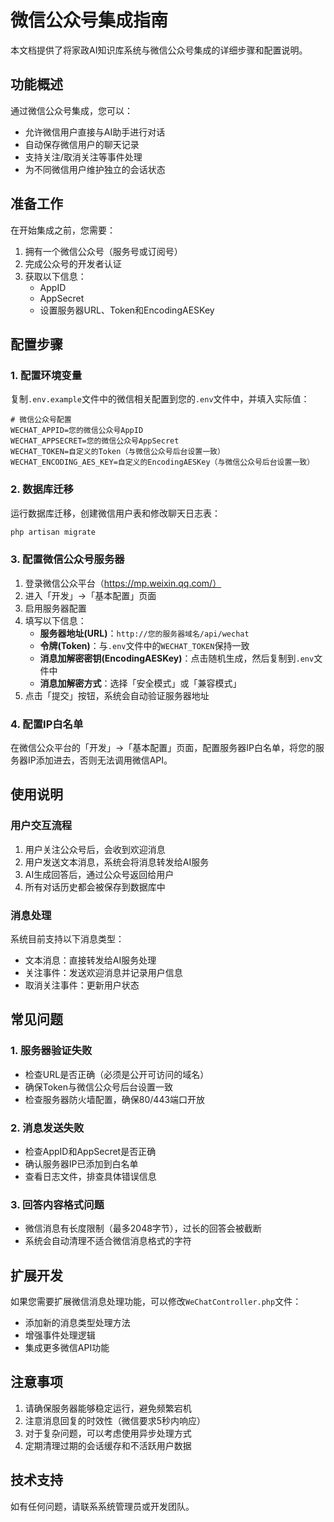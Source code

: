 # 微信公众号集成指南

本文档提供了将家政AI知识库系统与微信公众号集成的详细步骤和配置说明。

## 功能概述

通过微信公众号集成，您可以：

- 允许微信用户直接与AI助手进行对话
- 自动保存微信用户的聊天记录
- 支持关注/取消关注等事件处理
- 为不同微信用户维护独立的会话状态

## 准备工作

在开始集成之前，您需要：

1. 拥有一个微信公众号（服务号或订阅号）
2. 完成公众号的开发者认证
3. 获取以下信息：
   - AppID
   - AppSecret
   - 设置服务器URL、Token和EncodingAESKey

## 配置步骤

### 1. 配置环境变量

复制`.env.example`文件中的微信相关配置到您的`.env`文件中，并填入实际值：

```
# 微信公众号配置
WECHAT_APPID=您的微信公众号AppID
WECHAT_APPSECRET=您的微信公众号AppSecret
WECHAT_TOKEN=自定义的Token（与微信公众号后台设置一致）
WECHAT_ENCODING_AES_KEY=自定义的EncodingAESKey（与微信公众号后台设置一致）
```

### 2. 数据库迁移

运行数据库迁移，创建微信用户表和修改聊天日志表：

```bash
php artisan migrate
```

### 3. 配置微信公众号服务器

1. 登录微信公众平台（https://mp.weixin.qq.com/）
2. 进入「开发」->「基本配置」页面
3. 启用服务器配置
4. 填写以下信息：
   - **服务器地址(URL)**：`http://您的服务器域名/api/wechat`
   - **令牌(Token)**：与`.env`文件中的`WECHAT_TOKEN`保持一致
   - **消息加解密密钥(EncodingAESKey)**：点击随机生成，然后复制到`.env`文件中
   - **消息加解密方式**：选择「安全模式」或「兼容模式」
5. 点击「提交」按钮，系统会自动验证服务器地址

### 4. 配置IP白名单

在微信公众平台的「开发」->「基本配置」页面，配置服务器IP白名单，将您的服务器IP添加进去，否则无法调用微信API。

## 使用说明

### 用户交互流程

1. 用户关注公众号后，会收到欢迎消息
2. 用户发送文本消息，系统会将消息转发给AI服务
3. AI生成回答后，通过公众号返回给用户
4. 所有对话历史都会被保存到数据库中

### 消息处理

系统目前支持以下消息类型：

- 文本消息：直接转发给AI服务处理
- 关注事件：发送欢迎消息并记录用户信息
- 取消关注事件：更新用户状态

## 常见问题

### 1. 服务器验证失败

- 检查URL是否正确（必须是公开可访问的域名）
- 确保Token与微信公众号后台设置一致
- 检查服务器防火墙配置，确保80/443端口开放

### 2. 消息发送失败

- 检查AppID和AppSecret是否正确
- 确认服务器IP已添加到白名单
- 查看日志文件，排查具体错误信息

### 3. 回答内容格式问题

- 微信消息有长度限制（最多2048字节），过长的回答会被截断
- 系统会自动清理不适合微信消息格式的字符

## 扩展开发

如果您需要扩展微信消息处理功能，可以修改`WeChatController.php`文件：

- 添加新的消息类型处理方法
- 增强事件处理逻辑
- 集成更多微信API功能

## 注意事项

1. 请确保服务器能够稳定运行，避免频繁宕机
2. 注意消息回复的时效性（微信要求5秒内响应）
3. 对于复杂问题，可以考虑使用异步处理方式
4. 定期清理过期的会话缓存和不活跃用户数据

## 技术支持

如有任何问题，请联系系统管理员或开发团队。